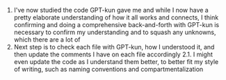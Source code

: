 1. I've now studied the code GPT-kun gave me and while I now have a pretty elaborate understanding of how it all works and connects, I think confirming and doing a comprehensive back-and-forth with GPT-kun is necessary to confirm my understanding and to squash any unknowns, which there are a lot of
2. Next step is to check each file with GPT-kun, how I understood it, and then update the comments I have on each file accordingly
  2.1. I might even update the code as I understand them better, to better fit my style of writing, such as naming conventions and compartmentalization